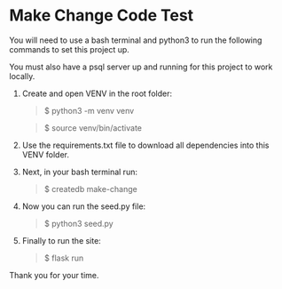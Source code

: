 # Make Change Code Test

You will need to use a bash terminal and python3 to run the following commands to set this project up.

You must also have a psql server up and running for this project to work locally.

1. Create and open VENV in the root folder:
    >$ python3 -m venv venv

    >$ source venv/bin/activate

2. Use the requirements.txt file to download all dependencies into this VENV folder.

3. Next, in your bash terminal run:
    > $ createdb make-change

4. Now you can run the seed.py file:
    > $ python3 seed.py

5. Finally to run the site:
    > $ flask run

Thank you for your time.